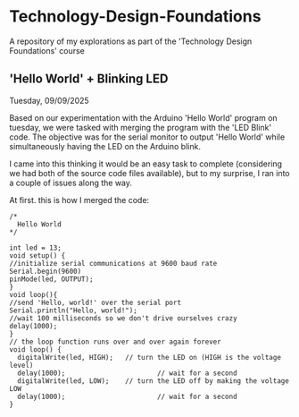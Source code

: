 # Technology-Design-Foundations
A repository of my explorations as part of the 'Technology Design Foundations' course

## 'Hello World' + Blinking LED 
Tuesday, 09/09/2025

Based on our experimentation with the Arduino 'Hello World' program on tuesday, we were tasked with merging the program with the 'LED Blink' code. The objective was for the serial monitor to output 'Hello World' while simultaneously having the LED on the Arduino blink.

I came into this thinking it would be an easy task to complete (considering we had both of the source code files available), but to my surprise, I ran into a couple of issues along the way.

At first. this is how I merged the code:
```
/*
  Hello World
*/

int led = 13;
void setup() {
//initialize serial communications at 9600 baud rate
Serial.begin(9600)
pinMode(led, OUTPUT);
}
void loop(){
//send 'Hello, world!' over the serial port
Serial.println("Hello, world!");
//wait 100 milliseconds so we don't drive ourselves crazy
delay(1000);
}
// the loop function runs over and over again forever
void loop() {
  digitalWrite(led, HIGH);   // turn the LED on (HIGH is the voltage level)
  delay(1000);                       // wait for a second
  digitalWrite(led, LOW);    // turn the LED off by making the voltage LOW
  delay(1000);                       // wait for a second
}
```

